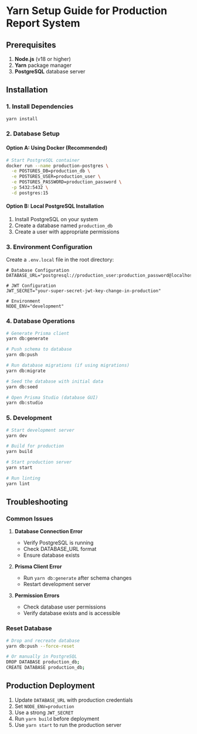 # Yarn Setup Guide for Production Report System

## Prerequisites

1. **Node.js** (v18 or higher)
2. **Yarn** package manager
3. **PostgreSQL** database server

## Installation

### 1. Install Dependencies
```bash
yarn install
```

### 2. Database Setup

#### Option A: Using Docker (Recommended)
```bash
# Start PostgreSQL container
docker run --name production-postgres \
  -e POSTGRES_DB=production_db \
  -e POSTGRES_USER=production_user \
  -e POSTGRES_PASSWORD=production_password \
  -p 5432:5432 \
  -d postgres:15
```

#### Option B: Local PostgreSQL Installation
1. Install PostgreSQL on your system
2. Create a database named `production_db`
3. Create a user with appropriate permissions

### 3. Environment Configuration

Create a `.env.local` file in the root directory:
```env
# Database Configuration
DATABASE_URL="postgresql://production_user:production_password@localhost:5432/production_db"

# JWT Configuration
JWT_SECRET="your-super-secret-jwt-key-change-in-production"

# Environment
NODE_ENV="development"
```

### 4. Database Operations

```bash
# Generate Prisma client
yarn db:generate

# Push schema to database
yarn db:push

# Run database migrations (if using migrations)
yarn db:migrate

# Seed the database with initial data
yarn db:seed

# Open Prisma Studio (database GUI)
yarn db:studio
```

### 5. Development

```bash
# Start development server
yarn dev

# Build for production
yarn build

# Start production server
yarn start

# Run linting
yarn lint
```

## Troubleshooting

### Common Issues

1. **Database Connection Error**
   - Verify PostgreSQL is running
   - Check DATABASE_URL format
   - Ensure database exists

2. **Prisma Client Error**
   - Run `yarn db:generate` after schema changes
   - Restart development server

3. **Permission Errors**
   - Check database user permissions
   - Verify database exists and is accessible

### Reset Database

```bash
# Drop and recreate database
yarn db:push --force-reset

# Or manually in PostgreSQL
DROP DATABASE production_db;
CREATE DATABASE production_db;
```

## Production Deployment

1. Update `DATABASE_URL` with production credentials
2. Set `NODE_ENV=production`
3. Use a strong `JWT_SECRET`
4. Run `yarn build` before deployment
5. Use `yarn start` to run the production server
